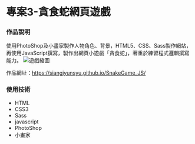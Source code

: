 專案3-貪食蛇網頁遊戲
===

### 作品說明
使用PhotoShop及小畫家製作人物角色、背景，HTML5、CSS、Sass製作網站，再使用JavaScript撰寫，製作出網頁小遊戲「貪食蛇」，著重於練習程式邏輯撰寫能力。
![遊戲縮圖](https://imgur.com/UPtLrqJ.png)

作品網址：https://siangjyunsyu.github.io/SnakeGame_JS/

### 使用技術
- HTML
- CSS3
- Sass
- javascript
- PhotoShop
- 小畫家